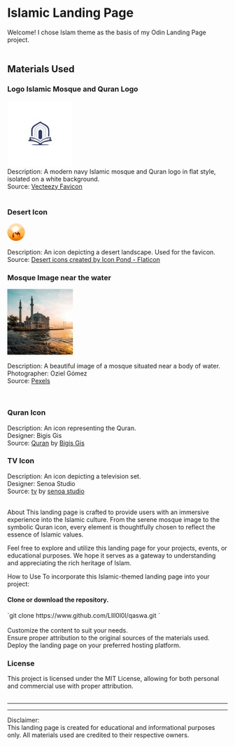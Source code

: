 <h1>Islamic Landing Page</h1>
Welcome! I chose Islam theme as the basis of my Odin Landing Page project. 
<br>
<br>

<h2> Materials Used</h2> 
<h3>Logo Islamic Mosque and Quran Logo</h3>

<img src="imgs/logo.png" height=150px/>
<br>
Description: A modern navy Islamic mosque and Quran logo in flat style, isolated on a white background.
<br>
Source: <a href="https://www.vecteezy.com/vector-art/35283992-modern-navy-islamic-mosque-and-quran-logo-flat-style-isolated-on-white-background-vector-illustration">Vecteezy Favicon</a>

<br>
<br>

<h3>Desert Icon</h3>
<img src="imgs/favicon.png" height="40px" />
<br>

Description: An icon depicting a desert landscape. Used for the favicon.
<br>
Source: <a href="https://www.flaticon.com/free-icons/desert" title="desert icons">Desert icons created by Icon Pond - Flaticon</a>


<h3>Mosque Image near the water</h3>
<img src="imgs/mosque.jpg" width=150px height=150px></img>

Description: A beautiful image of a mosque situated near a body of water.
<br>
Photographer: Oziel Gómez
<br>
Source: <a href="https://www.pexels.com/photo/mosque-near-the-body-of-water-7529416/">Pexels</a>


<br>
<h3>Quran Icon</h3>

Description: An icon representing the Quran.
<br>
Designer: Bigis Gis
<br>
Source: <a href="https://iconscout.com/icons/quran" class="text-underline font-size-sm" target="_blank">Quran</a> by <a href="https://iconscout.com/contributors/blackonion02" class="text-underline font-size-sm" target="_blank">Bigis Gis</a>



<h3>TV Icon</h3>
               
Description: An icon depicting a television set.
<br>
Designer: Senoa Studio
<br>
Source: <a href="https://iconscout.com/icons/tv" class="text-underline font-size-sm" target="_blank">tv</a> by <a href="https://iconscout.com/contributors/ihdizein" class="text-underline font-size-sm" target="_blank">senoa studio</a> 
<br>
<br>

About
This landing page is crafted to provide users with an immersive experience into the Islamic culture. From the serene mosque image to the symbolic Quran icon, every element is thoughtfully chosen to reflect the essence of Islamic values.

Feel free to explore and utilize this landing page for your projects, events, or educational purposes. We hope it serves as a gateway to understanding and appreciating the rich heritage of Islam.

How to Use
To incorporate this Islamic-themed landing page into your project:

<h4>Clone or download the repository.</h4>
`git clone https://www.github.com/Llll0l0l/qaswa.git ` <br> <br>
Customize the content to suit your needs.<br>
Ensure proper attribution to the original sources of the materials used.
Deploy the landing page on your preferred hosting platform.



<h3>License</h3>

This project is licensed under the MIT License, allowing for both personal and commercial use with proper attribution.
<br><br>
<hr>
<hr>
Disclaimer: <br>This landing page is created for educational and informational purposes only. All materials used are credited to their respective owners.
